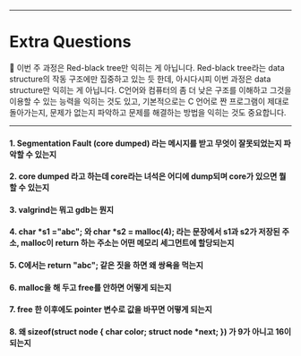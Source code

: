 ********************************************
# Extra Questions
📢 이번 주 과정은 Red-black tree만 익히는 게 아닙니다.
Red-black tree라는 data structure의 작동 구조에만 집중하고 있는 듯 한데, 아시다시피 이번 과정은 data structure만 익히는 게 아닙니다.
C언어와 컴퓨터의 좀 더 낮은 구조를 이해하고 그것을 이용할 수 있는 능력을 익히는 것도 있고,
기본적으로는 C 언어로 짠 프로그램이 제대로 돌아가는지, 문제가 없는지 파악하고 문제를 해결하는 방법을 익히는 것도 중요합니다.
********************************************
#### 1. Segmentation Fault (core dumped) 라는 메시지를 받고 무엇이 잘못되었는지 파악할 수 있는지

#### 2. core dumped 라고 하는데 core라는 녀석은 어디에 dump되며 core가 있으면 뭘 할 수 있는지

#### 3. valgrind는 뭐고 gdb는 뭔지

#### 4. char *s1 ="abc"; 와 char *s2 = malloc(4); 라는 문장에서 s1과 s2가 저장된 주소, malloc이 return 하는 주소는 어떤 메모리 세그먼트에 할당되는지

#### 5. C에서는 return "abc"; 같은 짓을 하면 왜 쌍욕을 먹는지

#### 6. malloc을 해 두고 free를 안하면 어떻게 되는지

#### 7. free 한 이후에도 pointer 변수로 값을 바꾸면 어떻게 되는지

#### 8. 왜 sizeof(struct node { char color; struct node *next; }) 가 9가 아니고 16이 되는지